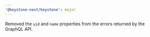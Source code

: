 ```yaml
---
'@keystone-next/keystone': major
---
```


Removed the `uid` and `name` properties from the errors returned by the GraphQL API.
